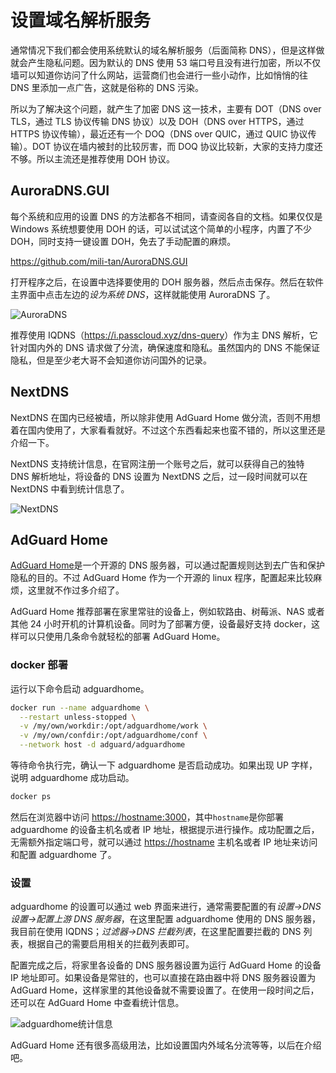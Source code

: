 # 设置域名解析服务

通常情况下我们都会使用系统默认的域名解析服务（后面简称 DNS），但是这样做就会产生隐私问题。因为默认的 DNS 使用 53 端口号且没有进行加密，所以不仅墙可以知道你访问了什么网站，运营商们也会进行一些小动作，比如悄悄的往 DNS 里添加一点广告，这就是俗称的 DNS 污染。

所以为了解决这个问题，就产生了加密 DNS 这一技术，主要有 DOT（DNS over TLS，通过 TLS 协议传输 DNS 协议）以及 DOH（DNS over HTTPS，通过 HTTPS 协议传输），最近还有一个 DOQ（DNS over QUIC，通过 QUIC 协议传输）。DOT 协议在墙内被封的比较厉害，而 DOQ 协议比较新，大家的支持力度还不够。所以主流还是推荐使用 DOH 协议。

## AuroraDNS.GUI

每个系统和应用的设置 DNS 的方法都各不相同，请查阅各自的文档。如果仅仅是 Windows 系统想要使用 DOH 的话，可以试试这个简单的小程序，内置了不少 DOH，同时支持一键设置 DOH，免去了手动配置的麻烦。

<https://github.com/mili-tan/AuroraDNS.GUI>

打开程序之后，在设置中选择要使用的 DOH 服务器，然后点击保存。然后在软件主界面中点击左边的*设为系统 DNS*，这样就能使用 AuroraDNS 了。

![AuroraDNS](/img/AuroraDNS.png)

推荐使用 IQDNS（<https://i.passcloud.xyz/dns-query>）作为主 DNS 解析，它针对国内外的 DNS 请求做了分流，确保速度和隐私。虽然国内的 DNS 不能保证隐私，但是至少老大哥不会知道你访问国外的记录。

## NextDNS

NextDNS 在国内已经被墙，所以除非使用 AdGuard Home 做分流，否则不用想着在国内使用了，大家看看就好。不过这个东西看起来也蛮不错的，所以这里还是介绍一下。

NextDNS 支持统计信息，在官网注册一个账号之后，就可以获得自己的独特 DNS 解析地址，将设备的 DNS 设置为 NextDNS 之后，过一段时间就可以在 NextDNS 中看到统计信息了。

![NextDNS](/img/nextdns.png)

## AdGuard Home

[AdGuard Home](https://github.com/AdguardTeam/AdGuardHome)是一个开源的 DNS 服务器，可以通过配置规则达到去广告和保护隐私的目的。不过 AdGuard Home 作为一个开源的 linux 程序，配置起来比较麻烦，这里就不作过多介绍了。

AdGuard Home 推荐部署在家里常驻的设备上，例如软路由、树莓派、NAS 或者其他 24 小时开机的计算机设备。同时为了部署方便，设备最好支持 docker，这样可以只使用几条命令就轻松的部署 AdGuard Home。

### docker 部署

运行以下命令启动 adguardhome。

```sh
docker run --name adguardhome \
  --restart unless-stopped \
  -v /my/own/workdir:/opt/adguardhome/work \
  -v /my/own/confdir:/opt/adguardhome/conf \
  --network host -d adguard/adguardhome
```

等待命令执行完，确认一下 adguardhome 是否启动成功。如果出现 UP 字样，说明 adguardhome 成功启动。

```sh
docker ps
```

然后在浏览器中访问 <https://hostname:3000>，其中`hostname`是你部署 adguardhome 的设备主机名或者 IP 地址，根据提示进行操作。成功配置之后，无需额外指定端口号，就可以通过 <https://hostname> 主机名或者 IP 地址来访问和配置 adguardhome 了。

### 设置

adguardhome 的设置可以通过 web 界面来进行，通常需要配置的有*设置->DNS 设置->配置上游 DNS 服务器*，在这里配置 adguardhome 使用的 DNS 服务器，我目前在使用 IQDNS；_过滤器->DNS 拦截列表_，在这里配置要拦截的 DNS 列表，根据自己的需要启用相关的拦截列表即可。

配置完成之后，将家里各设备的 DNS 服务器设置为运行 AdGuard Home 的设备 IP 地址即可。如果设备是常驻的，也可以直接在路由器中将 DNS 服务器设置为 AdGuard Home，这样家里的其他设备就不需要设置了。在使用一段时间之后，还可以在 AdGuard Home 中查看统计信息。

![adguardhome统计信息](/img/adguardhome-stats.png)

AdGuard Home 还有很多高级用法，比如设置国内外域名分流等等，以后在介绍吧。

